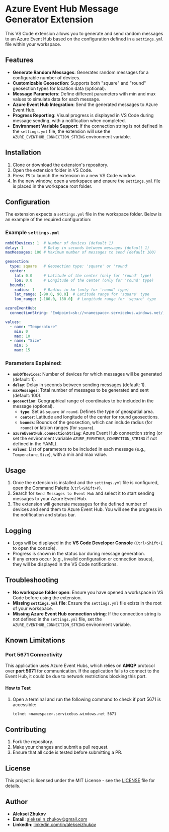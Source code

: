 
# Azure Event Hub Message Generator Extension

This VS Code extension allows you to generate and send random messages to an Azure Event Hub based on the configuration defined in a `settings.yml` file within your workspace.

## Features

- **Generate Random Messages**: Generates random messages for a configurable number of devices.
- **Customizable Geosection**: Supports both "square" and "round" geosection types for location data (optional).
- **Message Parameters**: Define different parameters with min and max values to simulate data for each message.
- **Azure Event Hub Integration**: Send the generated messages to Azure Event Hub.
- **Progress Reporting**: Visual progress is displayed in VS Code during message sending, with a notification when completed.
- **Environment Variable Support**: If the connection string is not defined in the `settings.yml` file, the extension will use the `AZURE_EVENTHUB_CONNECTION_STRING` environment variable.

## Installation

1. Clone or download the extension's repository.
2. Open the extension folder in VS Code.
3. Press `F5` to launch the extension in a new VS Code window.
4. In the new window, open a workspace and ensure the `settings.yml` file is placed in the workspace root folder.

## Configuration

The extension expects a `settings.yml` file in the workspace folder. Below is an example of the required configuration:

### Example `settings.yml`

```yaml
nmbOfDevices: 1  # Number of devices (default 1)
delay: 1         # Delay in seconds between messages (default 1)
maxMessages: 100 # Maximum number of messages to send (default 100)

geosection:
  type: square   # Geosection type: 'square' or 'round'
  center:
    lat: 0.0     # Latitude of the center (only for 'round' type)
    lon: 0.0     # Longitude of the center (only for 'round' type)
  bounds:
    radius: 1    # Radius in km (only for 'round' type)
    lat_range: [-90.0, 90.0]  # Latitude range for 'square' type
    lon_range: [-180.0, 180.0]  # Longitude range for 'square' type

azureEventHub:
  connectionString: "Endpoint=sb://<namespace>.servicebus.windows.net/;SharedAccessKeyName=<keyname>;SharedAccessKey=<key>;EntityPath=<hubname>"

values:
  - name: "Temperature"
    min: 0
    max: 10
  - name: "Size"
    min: 5
    max: 15
```

### Parameters Explained:
- **`nmbOfDevices`**: Number of devices for which messages will be generated (default: 1).
- **`delay`**: Delay in seconds between sending messages (default: 1).
- **`maxMessages`**: Total number of messages to be generated and sent (default: 100).
- **`geosection`**: Geographical range of coordinates to be included in the message (optional).
  - **`type`**: Set as `square` or `round`. Defines the type of geospatial area.
  - **`center`**: Latitude and longitude of the center for round geosections.
  - **`bounds`**: Bounds of the geosection, which can include radius (for `round`) or lat/lon ranges (for `square`).
- **`azureEventHub.connectionString`**: Azure Event Hub connection string (or set the environment variable `AZURE_EVENTHUB_CONNECTION_STRING` if not defined in the YAML).
- **`values`**: List of parameters to be included in each message (e.g., `Temperature`, `Size`), with a min and max value.

## Usage

1. Once the extension is installed and the `settings.yml` file is configured, open the Command Palette (`Ctrl+Shift+P`).
2. Search for `Send Messages to Event Hub` and select it to start sending messages to your Azure Event Hub.
3. The extension will generate messages for the defined number of devices and send them to Azure Event Hub. You will see the progress in the notification and status bar.

## Logging

- Logs will be displayed in the **VS Code Developer Console** (`Ctrl+Shift+I` to open the console).
- Progress is shown in the status bar during message generation.
- If any errors occur (e.g., invalid configuration or connection issues), they will be displayed in the VS Code notifications.

## Troubleshooting

- **No workspace folder open**: Ensure you have opened a workspace in VS Code before using the extension.
- **Missing `settings.yml` file**: Ensure the `settings.yml` file exists in the root of your workspace.
- **Missing Azure Event Hub connection string**: If the connection string is not defined in the `settings.yml` file, set the `AZURE_EVENTHUB_CONNECTION_STRING` environment variable.

## Known Limitations

### Port 5671 Connectivity
This application uses Azure Event Hubs, which relies on **AMQP** protocol over **port 5671** for communication. If the application fails to connect to the Event Hub, it could be due to network restrictions blocking this port.

#### How to Test
1. Open a terminal and run the following command to check if port 5671 is accessible:
   ```bash
   telnet <namespace>.servicebus.windows.net 5671

## Contributing

1. Fork the repository.
2. Make your changes and submit a pull request.
3. Ensure that all code is tested before submitting a PR.

## License

This project is licensed under the MIT License - see the [LICENSE](LICENSE) file for details.

## Author

- **Aleksei Zhukov**
- **Email**: [aleksei.n.zhukov@gmail.com](mailto:aleksei.n.zhukov@gmail.com)
- **LinkedIn**: [linkedin.com/in/alekseizhukov](https://www.linkedin.com/in/alekseizhukov)

